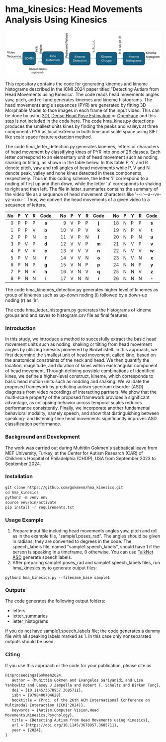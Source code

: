 # hma_kinesics:  Head Movements Analysis Using Kinesics

![Block diagram of the code.](/assets/images/block_diagram.png)

This repository contains the code for generating kinemes and kineme histograms described in the ICMI 2024 paper titled "Detecting Autism from Head Movements using Kinesics'.
The code reads head movements angles yaw, pitch, and roll and generates kinemes and kineme histograms. The head movements angle sequences (PYR) are generated by fitting  3D Morphable Model to face images in each frame of the input video.  This can be done by using [3DI](https://github.com/sariyanidi/3DI), [Dense Head Pose Estimation](https://github.com/1996scarlet/Dense-Head-Pose-Estimation) or [OpenFace](https://github.com/TadasBaltrusaitis/OpenFace) and this step is not included in the code here. 
The code hma_kines.py detections produces the smallest units kines by finding the peaks and valleys at three components PYR as local extrema in both time and scale space using SIFT like scale space feature extaction method. 

The code hma_letter_detection.py generates kinemes, letters or characters of head movement by classifiying kines of PYR into one of 26 classes. Each letter correspond to an elementary unit of head movement such as noding, shaking or tilting, as shown in the table below. In this table P, Y, and R denote pitch, yaw and roll angles of head movements while P, V and N denote peak, valley and none kines detected in these components, respectively. Thus in this coding scheme, the letter 'i' correspond to a noding of first up and then down, while the letter 'u' corresponds to shaking to right and then left. The file in letter_summaries contains the summary of the video file as a sequence of head movement characters like '--iir--a--vv-yz-xxxu-'. Thus, we convert the head movements of a given video to a sequence of letters.   
</picture>


|No	|P  |Y 	 |R  | Code |        |No   |P  |Y   |R  | Code |        |No   |P  |Y   |R  | Code |
|----:|---|--- |---|:----:   |    ----    |----:|---|--- |---|:----:|-----|----:|---|--- |---|:----:| 
|0	|P	|P	|P	|**a**|		|9	|V	|P	|P	|**j**|		|18	|N	|P	|P	|**s**|
|1	|P	|P	|V	|**b**|		|10	|V	|P	|V	|**k**|		|19	|N	|P	|V	|**t**|
|2	|P	|P	|N	|**c**|		|11	|V	|P	|N	|**l**|		|20	|N	|P	|N	|**u**|
|3	|P	|V	|P	|**d**|		|12	|V	|V	|P	|**m**|		|21	|N	|V	|P	|**v**|
|4	|P	|V	|V	|**e**|		|13	|V	|V	|V	|**n**|		|22	|N	|V	|V	|**w**|
|5	|P	|V	|N	|**f**|		|14	|V	|V	|N	|**o**|		|23	|N	|V	|N	|**x**|
|6	|P	|N	|P	|**g**|		|15	|V	|N	|P	|**p**|		|24	|N	|N	|P	|**y**|
|7	|P	|N	|V	|**h**|		|16	|V	|N	|V	|**q**|		|25	|N	|N	|V	|**z**|
|8	|P	|N	|N	|**i**|		|17	|V	|N	|N	|**r**|		|26	|N	|N	|N	|**-**|


The code hma_kinemes_detection.py generates higher level of kinemes as group of kinemes such as up-down noding (i) followed by a down-up noding (r) as 'ir'. 

The code hma_letter_histogram.py generates the histograms of kineme groups and and saves to histogram.csv file as final features.

### Introduction 
In this study, we introduce a method to succesfully extract  the basic head movement units such as noding, shaking or tilting from head movement angles by utilizing kinesics pioneered by Birdwhistell. In this approach, we first determine the smallest unit of head movement, called kine, based on the anatomical constraints of the neck and head. We then quantify the location, magnitude, and duration of kines within each angular component of head movement. Through defining possible combinations of identified kines, we define a higher-level construct, kineme, which corresponds to basic head motion units such as nodding and shaking. We validate the proposed framework by predicting autism spectrum disorder (ASD) diagnosis from video recordings of interacting partners. We show that the multi-scale property of the proposed framework provides a significant advantage, as collapsing behavior across temporal scales reduces performance consistently. Finally, we incorporate another fundamental behavioral modality, namely speech, and show that distinguishing between speaking- and listening-time head movements significantly improves ASD classification performance.

### Background and Development
The work was carried out during Muhittin Gokmen's sabbatical leave from MEF University, Turkey, at the Center for Autism Research (CAR) of Children's Hospital of Philadelphia (CHOP), USA from September 2023 to September 2024.

### Installation

```
git clone https://github.com/gokmenm/hma_kinesics.git
cd hma_kinesics
python3 -m venv env
source env/bin/activate
pip install -r requirements.txt
```

### Usage Example
1. Prepare input file including head movements angles yaw, pitch and roll as in the example file, "sample1.poses_rad". The angles should be given in radians, they are converted to degrees in the code. The speech_labels file, named "sample1.speech_labels", should have 1 if the person is speaking in a timeframe, 0 otherwise. You can use [TalkNet ASD](https://github.com/TaoRuijie/TalkNet-ASD) generate speech labels.
2. After preparing sample1.poses_rad and sample1.speech_labels files, run hma_kinesics.py to generate output files: 
```
python3 hma_kinesics.py --filename_base sample1
```
### Outputs
The code generates the following output folders:    

- letters  
- letter_summaries
- letter_histograms 

If you do not have sample1.speech_labels file; the code generates a dummy file with all speaking labels marked as 1. In this case only nonseparated outputs should be used.

### Citing
If you use this approach or the code for your publication, please cite as 
```
@inproceedings{Gokmen2024,
   author = {Muhittin Gokmen and Evangelos Sariyanidi and Lisa Yankowitz and Casey J Zampella and Robert T. Schultz and Birkan Tunç},
   doi = {10.1145/3678957.3685711},
   isbn = {9798400704628},
   booktitle = {Proc. of the 26th ACM International Conference on Multimodal Interaction (ICMI'2024)},
   keywords = {Autism,Computer Vision,Head Movements,Kinesics,Psychology},
   title = {Detecting Autism from Head Movements using Kinesics},
   url = {https://doi.org/10.1145/3678957.3685711},
   year = {2024},
}
```
